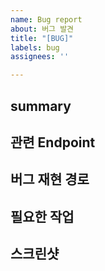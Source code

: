 ```yaml
---
name: Bug report
about: 버그 발견
title: "[BUG]"
labels: bug
assignees: ''

---
```


## summary

## 관련 Endpoint

## 버그 재현 경로

## 필요한 작업

## 스크린샷
